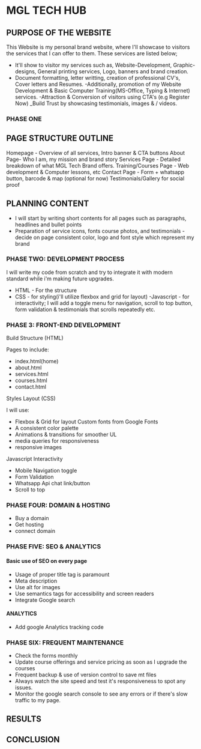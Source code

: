 # MGL TECH HUB

## PURPOSE OF THE WEBSITE

This Website is my personal brand website, where I'll showcase to visitors the services that I can offer to them. These services are listed below;

- It'll show to visitor my services such as, Website-Development, Graphic-designs, General printing services, Logo, banners and brand creation.
- Document formatting, letter writting, creation of professional CV's, Cover letters and Resumes.
-Additionally, promotion of my Website Development & Basic Computer Training(MS-Office, Typing & Internet) services.
-Attraction & Conversion of visitors using CTA's (e.g Register Now)
_Build Trust by showcasing testimonials, images & / videos.

### PHASE ONE

## PAGE STRUCTURE OUTLINE

Homepage - Overview of all services, Intro banner & CTA buttons
About Page- Who I am, my mission and brand story
Services Page - Detailed breakdown of what MGL Tech Brand offers.
Training/Courses Page - Web development & Computer lessons, etc
Contact Page - Form + whatsapp button, barcode & map (optional for now)
Testimonials/Gallery for social proof

## PLANNING CONTENT

- I will start by writing short contents for all pages such as paragraphs, headlines and bullet points
- Preparation of service icons, fonts course photos, and testimonials
-decide on page consistent color, logo and font style which represent my brand

### PHASE TWO: DEVELOPMENT PROCESS

I will write my code from scratch and try to integrate it with modern standard while i'm making future upgrades.

- HTML - For the structure
- CSS -  for styling(i'll utilize flexbox and grid for layout)
-Javascript - for interactivity;  I will add a toggle menu for navigation, scroll to top button, form validation & testimonials that scrolls repeatedly etc.

### PHASE 3: FRONT-END DEVELOPMENT

Build Structure (HTML)

Pages to include:

- index.html(home)
- about.html
- services.html
- courses.html
- contact.html

Styles Layout (CSS)

I will use:

- Flexbox & Grid for layout
Custom fonts from Google Fonts
- A consistent color palette
- Animations & transitions for smoother UL
- media queries for responsiveness
- responsive images

Javascript Interactivity

- Mobile Navigation toggle
- Form Validation
- Whatsapp Api chat link/button
- Scroll to top

### PHASE FOUR: DOMAIN & HOSTING

- Buy a domain
- Get hosting
- connect domain

### PHASE FIVE: SEO & ANALYTICS

#### Basic use of SEO on every page

- Usage of proper title tag is paramount
- Meta description
- Use alt for images
- Use semantics tags for accessibility and screen readers
- Integrate Google search

#### ANALYTICS

- Add google Analytics tracking code

### PHASE SIX: FREQUENT MAINTENANCE

- Check the forms monthly
- Update course offerings and service pricing as soon as I upgrade the courses
- Frequent backup  & use of version control to save mt files
- Always watch the site speed and test it's responsiveness to spot any issues.
- Monitor the google search console to see any errors or if there's slow traffic to my page.

## RESULTS

## CONCLUSION
